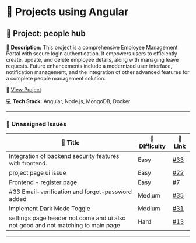 # 🚀 Projects using Angular

## 📌 Project: people hub

📝 **Description:** This project is a comprehensive Employee Management Portal with secure login authentication. It empowers users to efficiently create, update, and delete employee details, along with managing leave requests. Future enhancements include a modernized user interface, notification management, and the integration of other advanced features for a complete people management solution.

🔗 [View Project](https://github.com/abhisek247767/PeopleHub-Frontend)

💻 **Tech Stack:** Angular, Node.js, MongoDB, Docker

---

### 🐛 Unassigned Issues

| 🔖 Title | 🎯 Difficulty | 🔗 Link |
|----------|----------------|---------|
| Integration of backend security features with frontend. | Easy | [#33](https://github.com/abhisek247767/PeopleHub-Frontend/issues/33) |
| project page ui issue | Easy | [#22](https://github.com/abhisek247767/PeopleHub-Frontend/issues/22) |
| Frontend - register page | Easy | [#7](https://github.com/abhisek247767/PeopleHub-Frontend/issues/7) |
| #33 Email-verification and forgot-password added | Medium | [#35](https://github.com/abhisek247767/PeopleHub-Frontend/pull/35) |
| Implement Dark Mode Toggle | Medium | [#31](https://github.com/abhisek247767/PeopleHub-Frontend/issues/31) |
| settings page header not come and ui also not good and not matching to main page | Hard | [#13](https://github.com/abhisek247767/PeopleHub-Frontend/issues/13) |

---

